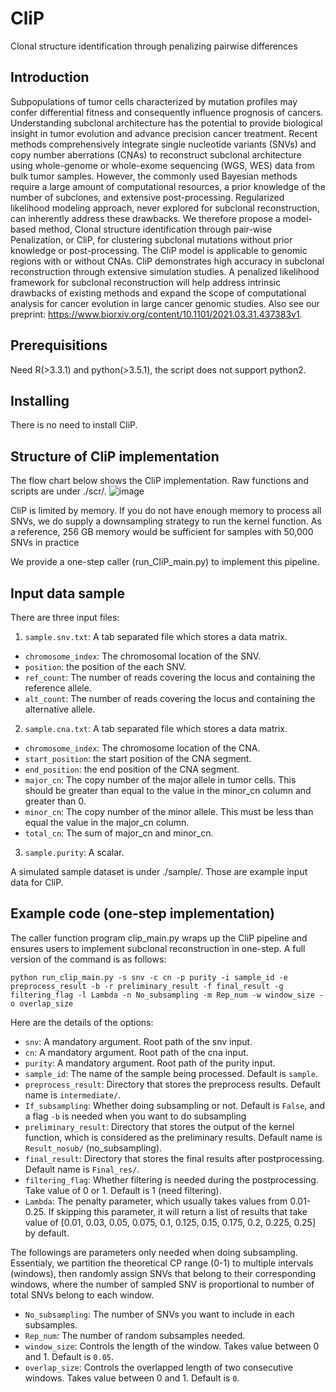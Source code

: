 # CliP
Clonal structure identification through penalizing pairwise differences

## Introduction
Subpopulations of tumor cells characterized by mutation profiles may confer differential fitness and consequently influence prognosis of cancers. Understanding subclonal architecture has the potential to provide biological insight in tumor evolution and advance precision cancer treatment. Recent methods comprehensively integrate single nucleotide variants (SNVs) and copy number aberrations (CNAs) to reconstruct subclonal architecture using whole-genome or whole-exome sequencing (WGS, WES) data from bulk tumor samples. However, the commonly used Bayesian methods require a large amount of computational resources, a prior knowledge of the number of subclones, and extensive post-processing. Regularized likelihood modeling approach, never explored for subclonal reconstruction, can inherently address these drawbacks. We therefore propose a model-based method, Clonal structure identification through pair-wise Penalization, or CliP, for clustering subclonal mutations without prior knowledge or post-processing. The CliP model is applicable to genomic regions with or without CNAs. CliP demonstrates high accuracy in subclonal reconstruction through extensive simulation studies. A penalized likelihood framework for subclonal reconstruction will help address intrinsic drawbacks of existing methods and expand the scope of computational analysis for cancer evolution in large cancer genomic studies. Also see our preprint: https://www.biorxiv.org/content/10.1101/2021.03.31.437383v1.


## Prerequisitions
Need R(>3.3.1) and python(>3.5.1), the script does not support python2.

## Installing
There is no need to install CliP.

## Structure of CliP implementation
The flow chart below shows the CliP implementation. Raw functions and scripts are under ./scr/. 
![image](https://user-images.githubusercontent.com/14543452/114482762-bf4c1480-9bcc-11eb-8c96-a944611e91d7.png)

CliP is limited by memory. If you do not have enough memory to process all SNVs, we do supply a downsampling strategy to run the kernel function. As a reference, 256 GB memory would be sufficient for samples with 50,000 SNVs in practice

We provide a one-step caller (run_CliP_main.py) to implement this pipeline.

## Input data sample
There are three input files:

1. ```sample.snv.txt```: A tab separated file which stores a data matrix. 
* ```chromosome_index```: The chromosomal location of the SNV.
* ```position```: the position of the each SNV.
* ```ref_count```: The number of reads covering the locus and containing the reference allele.
* ```alt_count```: The number of reads covering the locus and containing the alternative allele.

2. ```sample.cna.txt```: A tab separated file which stores a data matrix.
* ```chromosome_index```: The chromosome location of the CNA.
* ```start_position```: the start position of the CNA segment.
* ```end_position```: the end position of the CNA segment.
* ```major_cn```: The copy number of the major allele in tumor cells. This should be greater than equal to the value in the minor_cn column and greater than 0.
* ```minor_cn```: The copy number of the minor allele. This must be less than equal the value in the major_cn column.
* ```total_cn```: The sum of major_cn and minor_cn.

3. ```sample.purity```: A scalar.

A simulated sample dataset is under ./sample/. Those are example input data for CliP.


## Example code (one-step implementation)

The caller function program clip_main.py wraps up the CliP pipeline and ensures users to implement subclonal reconstruction in one-step. A full version of the command is as follows:

```
python run_clip_main.py -s snv -c cn -p purity -i sample_id -e preprocess_result -b -r preliminary_result -f final_result -g filtering_flag -l Lambda -n No_subsampling -m Rep_num -w window_size -o overlap_size
```
Here are the details of the options:

* ```snv```: A mandatory argument. Root path of the snv input.
* ```cn```: A mandatory argument. Root path of the cna input.
* ```purity```: A mandatory argument. Root path of the purity input.
* ```sample_id```: The name of the sample being processed. Default is ```sample```.
* ```preprocess_result```: Directory that stores the preprocess results. Default name is ```intermediate/```.
* ```If_subsampling```: Whether doing subsampling or not. Default is ```False```, and a flag ```-b``` is needed when you want to do subsampling
* ```preliminary_result```: Directory that stores the output of the kernel function, which is considered as the preliminary results. Default name is ```Result_nosub/``` (no_subsampling).
* ```final_result```: Directory that stores the final results after postprocessing. Default name is ```Final_res/```.
* ```filtering_flag```: Whether filtering is needed during the postprocessing. Take value of 0 or 1. Default is 1 (need filtering).
* ```Lambda```: The penalty parameter, which usually takes values from 0.01-0.25. If skipping this parameter, it will return a list of results that take value of [0.01, 0.03, 0.05, 0.075, 0.1, 0.125, 0.15, 0.175, 0.2, 0.225, 0.25] by default.

The followings are parameters only needed when doing subsampling. Essentialy, we partition the theoretical CP range (0-1) to multiple intervals (windows), then randomly assign SNVs that belong to their corresponding windows, where the number of sampled SNV is proportional to number of total SNVs belong to each window.
* ```No_subsampling```: The number of SNVs you want to include in each subsamples.
* ```Rep_num```: The number of random subsamples needed.
* ```window_size```: Controls the length of the window. Takes value between 0 and 1. Default is ```0.05```.
* ```overlap_size```: Controls the overlapped length of two consecutive windows. Takes value between 0 and 1. Default is ```0```.


